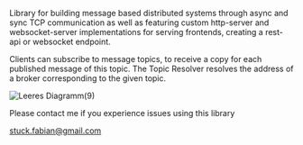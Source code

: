 Library for building message based distributed systems through async and sync TCP communication as well as featuring custom http-server and websocket-server implementations for serving frontends, creating a rest-api or websocket endpoint.
  
Clients can subscribe to message topics, to receive a copy for each published message of this topic.
The Topic Resolver resolves the address of a broker corresponding to the given topic.

![Leeres Diagramm(9)](https://github.com/neutralusername/Systemge/assets/39095721/0a0d9b5e-d0b0-435f-a7f4-9a01bca3ba46)

Please contact me if you experience issues using this library

stuck.fabian@gmail.com
